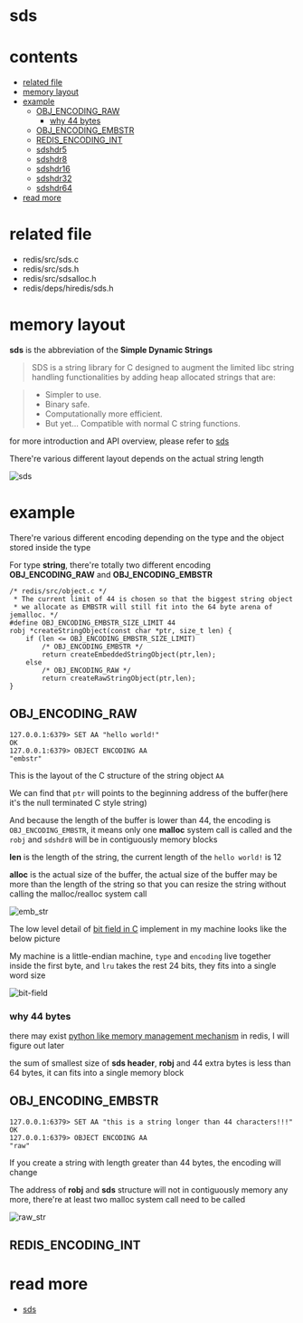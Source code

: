 # sds

# contents

* [related file](#related-file)
* [memory layout](#memory-layout)
* [example](#example)
	* [OBJ_ENCODING_RAW](#OBJ_ENCODING_RAW)
		* [why 44 bytes](#why-44-bytes)
	* [OBJ_ENCODING_EMBSTR](#OBJ_ENCODING_EMBSTR)
	* [REDIS_ENCODING_INT](#REDIS_ENCODING_INT)
	* [sdshdr5](#sdshdr5)
	* [sdshdr8](#sdshdr8)
	* [sdshdr16](#sdshdr16)
	* [sdshdr32](#sdshdr32)
	* [sdshdr64](#sdshdr64)
* [read more](#read-more)

# related file
* redis/src/sds.c
* redis/src/sds.h
* redis/src/sdsalloc.h
* redis/deps/hiredis/sds.h

# memory layout

**sds** is the abbreviation of the **Simple Dynamic Strings**

> SDS is a string library for C designed to augment the limited libc string handling functionalities by adding heap allocated strings that are:

> * Simpler to use.
> * Binary safe.
> * Computationally more efficient.
> * But yet... Compatible with normal C string functions.

for more introduction and API overview, please refer to [sds](https://github.com/antirez/sds)

There're various different layout depends on the actual string length

![sds](https://github.com/zpoint/Redis-Internals/blob/5.0/Object/sds/sds.png)

# example

There're various different encoding depending on the type and the object stored inside the type

For type **string**, there're totally two different encoding **OBJ_ENCODING_RAW** and **OBJ_ENCODING_EMBSTR**

	/* redis/src/object.c */
     * The current limit of 44 is chosen so that the biggest string object
     * we allocate as EMBSTR will still fit into the 64 byte arena of jemalloc. */
    #define OBJ_ENCODING_EMBSTR_SIZE_LIMIT 44
    robj *createStringObject(const char *ptr, size_t len) {
        if (len <= OBJ_ENCODING_EMBSTR_SIZE_LIMIT)
        	/* OBJ_ENCODING_EMBSTR */
            return createEmbeddedStringObject(ptr,len);
        else
        	/* OBJ_ENCODING_RAW */
            return createRawStringObject(ptr,len);
    }

## OBJ_ENCODING_RAW

    127.0.0.1:6379> SET AA "hello world!"
    OK
    127.0.0.1:6379> OBJECT ENCODING AA
    "embstr"

This is the layout of the C structure of the string object `AA`

We can find that `ptr` will points to the beginning address of the buffer(here it's the null terminated C style string)

And because the length of the buffer is lower than 44, the encoding is `OBJ_ENCODING_EMBSTR`, it means only one **malloc** system call is called and the `robj` and `sdshdr8` will be in contiguously memory blocks

**len** is the length of the string, the current length of the `hello world!` is 12

**alloc** is the actual size of the buffer, the actual size of the buffer may be more than the length of the string so that you can resize the string without calling the malloc/realloc system call

![emb_str](https://github.com/zpoint/Redis-Internals/blob/5.0/Object/sds/emb_str.png)

The low level detail of [bit field in C](https://stackoverflow.com/questions/8564532/colon-in-c-struct-what-does-it-mean) implement in my machine looks like the below picture

My machine is a little-endian machine, `type` and `encoding` live together inside the first byte, and `lru` takes the rest 24 bits, they fits into a single word size

![bit-field](https://github.com/zpoint/Redis-Internals/blob/5.0/Object/sds/bit-field.png)

### why 44 bytes

there may exist [python like memory management mechanism](https://github.com/zpoint/CPython-Internals/blob/master/Interpreter/memory_management/memory_management.md) in redis, I will figure out later

the sum of smallest size of **sds header**, **robj** and 44 extra bytes is less than 64 bytes, it can fits into a single memory block

## OBJ_ENCODING_EMBSTR

    127.0.0.1:6379> SET AA "this is a string longer than 44 characters!!!"
    OK
    127.0.0.1:6379> OBJECT ENCODING AA
    "raw"

If you create a string with length greater than 44 bytes, the encoding will change

The address of **robj** and **sds** structure will not in contiguously memory any more, there're at least two malloc system call need to be called

![raw_str](https://github.com/zpoint/Redis-Internals/blob/5.0/Object/sds/raw_str.png)

## REDIS_ENCODING_INT

# read more
* [sds](https://github.com/antirez/sds)
